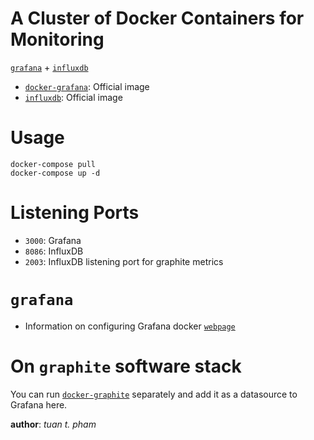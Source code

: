 A Cluster of Docker Containers for Monitoring
=============================================
[`grafana`][1] + [`influxdb`][2]

* [`docker-grafana`][1]: Official image
* [`influxdb`][2]: Official image

Usage
=====
```
docker-compose pull
docker-compose up -d
```

Listening Ports
===============
* `3000`: Grafana
* `8086`: InfluxDB
* `2003`: InfluxDB listening port for graphite metrics

`grafana`
=========
* Information on configuring Grafana docker [`webpage`][3]



On `graphite` software stack
============================
You can run [`docker-graphite`][0] separately and add it as a datasource to Grafana here.

__author__: *tuan t. pham*


[0]: https://github.com/neofob/docker-graphite
[1]: https://github.com/grafana/grafana-docker
[2]: https://hub.docker.com/_/influxdb
[3]: http://docs.grafana.org/installation/docker/
